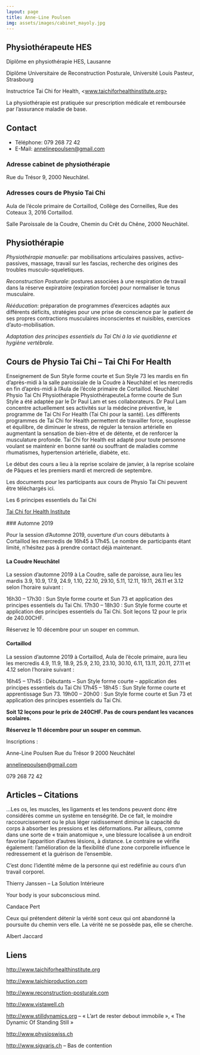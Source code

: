 ```yaml
---
layout: page
title: Anne-Line Poulsen
img: assets/images/cabinet_mayoly.jpg
---
```


## Physiothérapeute HES

Diplôme en physiothérapie HES, Lausanne

Diplôme Universitaire de Reconstruction Posturale, Université Louis Pasteur, Strasbourg

Instructrice Tai Chi for Health, <www.taichiforhealthinstitute.org>

La physiothérapie est pratiquée sur prescription médicale et remboursée par l’assurance maladie de base.

## Contact

* Téléphone: 079 268 72 42
* E-Mail: annelinepoulsen@gmail.com

### Adresse cabinet de physiothérapie

Rue du Trésor 9, 2000 Neuchâtel.

### Adresses cours de Physio Tai Chi

Aula de l’école primaire de Cortaillod, Collège des Corneilles, Rue des Coteaux 3, 2016 Cortaillod.

Salle Paroissale de la Coudre, Chemin du Crêt du Chêne, 2000 Neuchâtel.

## Physiothérapie

*Physiothérapie manuelle*: par mobilisations articulaires passives, activo-passives, massage, travail sur les fascias, recherche des origines des troubles musculo-squeletiques.

*Reconstruction Posturale*: postures associées à une respiration de travail dans la réserve expiratoire (expiration forcée) pour normaliser le tonus musculaire.

*Rééducation*: préparation de programmes d’exercices adaptés aux différents déficits, stratégies pour une prise de conscience par le patient de ses propres contractions musculaires inconscientes et nuisibles, exercices d’auto-mobilisation.

*Adaptation des principes essentiels du Tai Chi à la vie quotidienne et hygiène vertébrale.*

## Cours de Physio Tai Chi – Tai Chi For Health

Enseignement de Sun Style forme courte et Sun Style 73 les mardis en fin d’après-midi à la salle paroissiale de la Coudre à Neuchâtel et les mercredis en fin d’après-midi à l’Aula de l’école primaire de Cortaillod.
Neuchâtel Physio Tai Chi Physiothérapie PhysiothérapeuteLa forme courte de Sun Style a été adaptée par le Dr Paul Lam et ses collaborateurs. Dr Paul Lam concentre actuellement ses activités sur la médecine préventive, le programme de Tai Chi For Health (Tai Chi pour la santé). Les différents programmes de Tai Chi for Health permettent de travailler force, souplesse et équilibre, de diminuer le stress, de réguler la tension artérielle en augmentant la sensation de bien-être et de détente, et de renforcer la musculature profonde. Tai Chi for Health est adapté pour toute personne voulant se maintenir en bonne santé ou souffrant de maladies comme rhumatismes, hypertension artérielle, diabète, etc.

Le début des cours a lieu à la reprise scolaire de janvier, à la reprise scolaire de Pâques et les premiers mardi et mercredi de septembre.

Les documents pour les participants aux cours de Physio Tai Chi peuvent être téléchargés ici.

Les 6 principes essentiels du Tai Chi

[Tai Chi for Health Institute](https://taichiforhealthinstitute.org/instructors/instructor/?instructor_id=8289)

### Automne 2019

Pour la session d’Automne 2019, ouverture d’un cours débutants à Cortaillod les mercredis de 16h45 à 17h45. Le nombre de participants étant limité, n’hésitez pas à prendre contact déjà maintenant.

#### La Coudre Neuchâtel

La session d’automne 2019 à La Coudre, salle de paroisse, aura lieu les mardis 3.9, 10.9, 17.9, 24.9, 1.10, 22.10, 29.10, 5.11, 12.11, 19.11, 26.11 et 3.12 selon l’horaire suivant :

16h30 – 17h30 : Sun Style forme courte et Sun 73 et application des principes essentiels du Tai Chi.
17h30 – 18h30 : Sun Style forme courte et application des principes essentiels du Tai Chi.
Soit leçons 12 pour le prix de 240.00CHF.

Réservez le 10 décembre pour un souper en commun.

#### Cortaillod

La session d’automne 2019 à Cortaillod, Aula de l’école primaire, aura lieu les mercredis 4.9, 11.9, 18.9, 25.9, 2.10, 23.10, 30.10, 6.11, 13.11, 20.11, 27.11 et 4.12 selon l’horaire suivant :

16h45 – 17h45 : Débutants – Sun Style forme courte – application des principes essentiels du Tai Chi
17h45 – 18h45 : Sun Style forme courte et apprentissage Sun 73.
19h00 – 20h00 : Sun Style forme courte et Sun 73 et application des principes essentiels du Tai Chi.

__Soit 12 leçons pour le prix de 240CHF. Pas de cours pendant les vacances scolaires.__

__Réservez le 11 décembre pour un souper en commun.__

Inscriptions :

Anne-Line Poulsen
Rue du Trésor 9
2000 Neuchâtel

annelinepoulsen@gmail.com

079 268 72 42

## Articles – Citations

…Les os, les muscles, les ligaments et les tendons peuvent donc être considérés comme un système en tenségrité. De ce fait, le moindre raccourcissement ou le plus léger raidissement diminue la capacité du corps à absorber les pressions et les déformations. Par ailleurs, comme dans une sorte de « train anatomique », une blessure localisée à un endroit favorise l’apparition d’autres lésions, à distance. Le contraire se vérifie également: l’amélioration de la flexibilité d’une zone corporelle influence le redressement et la guérison de l’ensemble.

C’est donc l’identité même de la personne qui est redéfinie au cours d’un travail corporel.

Thierry Janssen – La Solution Intérieure

Your body is your subconscious mind.

Candace Pert

Ceux qui prétendent détenir la vérité sont ceux qui ont abandonné la poursuite du chemin vers elle. La vérité ne se possède pas, elle se cherche.

Albert Jaccard

## Liens

<http://www.taichiforhealthinstitute.org>

<http://www.taichiproduction.com>

<http://www.reconstruction-posturale.com>

<http://www.vistawell.ch>

<http://www.stilldynamics.org> – « L’art de rester debout immobile », « The Dynamic Of Standing Still »

<http://www.physioswiss.ch>

<http://www.sigvaris.ch> – Bas de contention
